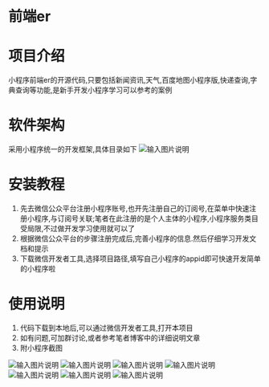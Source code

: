 # 前端er
# 项目介绍
小程序前端er的开源代码,只要包括新闻资讯,天气,百度地图小程序版,快递查询,字典查询等功能,是新手开发小程序学习可以参考的案例
# 软件架构
采用小程序统一的开发框架,具体目录如下
![输入图片说明](https://images.gitee.com/uploads/images/2018/0828/160612_b3a5fd42_1356068.png "屏幕截图.png")
  
# 安装教程
1.	先去微信公众平台注册小程序账号,也开先注册自己的订阅号,在菜单中快速注册小程序,与订阅号关联;笔者在此注册的是个人主体的小程序,小程序服务类目受局限,不过做开发学习使用就可以了
2.	根据微信公众平台的步骤注册完成后,完善小程序的信息.然后仔细学习开发文档和提示
3.	下载微信开发者工具,选择项目路径,填写自己小程序的appid即可快速开发简单的小程序啦
# 使用说明
1.	代码下载到本地后,可以通过微信开发者工具,打开本项目
2.	如有问题,可加群讨论,或者参考笔者博客中的详细说明文章
3.	附小程序截图


![输入图片说明](https://images.gitee.com/uploads/images/2018/0828/160628_535a426e_1356068.png "屏幕截图.png")
![输入图片说明](https://images.gitee.com/uploads/images/2018/0828/160637_e4a6ead9_1356068.png "屏幕截图.png")
![输入图片说明](https://images.gitee.com/uploads/images/2018/0828/160901_0e67667f_1356068.png "屏幕截图.png")
![输入图片说明](https://images.gitee.com/uploads/images/2018/0828/160703_804a35e8_1356068.png "屏幕截图.png")
![输入图片说明](https://images.gitee.com/uploads/images/2018/0828/160715_47d93c53_1356068.png "屏幕截图.png")
![输入图片说明](https://images.gitee.com/uploads/images/2018/0828/160722_d319e72b_1356068.png "屏幕截图.png")
![输入图片说明](https://images.gitee.com/uploads/images/2018/0828/160730_0b09f4ac_1356068.png "屏幕截图.png")
           
